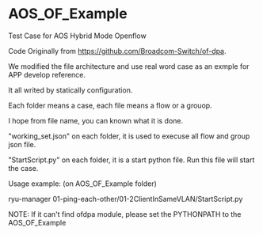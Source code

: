 # AOS_OF_Example
Test Case for AOS Hybrid Mode Openflow

Code Originally from https://github.com/Broadcom-Switch/of-dpa.

We modified the file architecture and use real word case as an exmple for APP develop reference.

It all writed by statically configuration.

Each folder means a case, each file means a flow or a grouop.

I hope from file name, you can known what it is done.

"working_set.json" on each folder, it is used to execuse all flow and group json file.

"StartScript.py" on each folder, it is a start python file. Run this file will start the case.

Usage example: (on AOS_OF_Example folder)

ryu-manager 01-ping-each-other/01-2ClientInSameVLAN/StartScript.py

NOTE: If it can't find ofdpa module, please set the PYTHONPATH to the AOS_OF_Example
